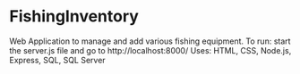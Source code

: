 # FishingInventory

Web Application to manage and add various fishing equipment.
To run: start the server.js file and go to http://localhost:8000/
Uses: HTML, CSS, Node.js, Express, SQL, SQL Server
